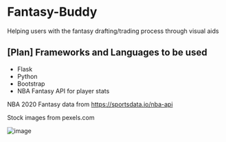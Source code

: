 # Fantasy-Buddy
Helping users with the fantasy drafting/trading process through visual aids
## [Plan] Frameworks and Languages to be used
- Flask
- Python
- Bootstrap
- NBA Fantasy API for player stats

NBA 2020 Fantasy data from https://sportsdata.io/nba-api

Stock images from pexels.com

![image](https://user-images.githubusercontent.com/62503648/124943998-513eae80-e050-11eb-9323-c8a1ecf7a7f6.png)
